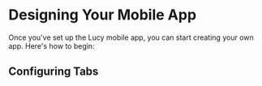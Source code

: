 # Designing Your Mobile App

Once you've set up the Lucy mobile app, you can start creating your own app. Here's how to begin:



## Configuring Tabs
